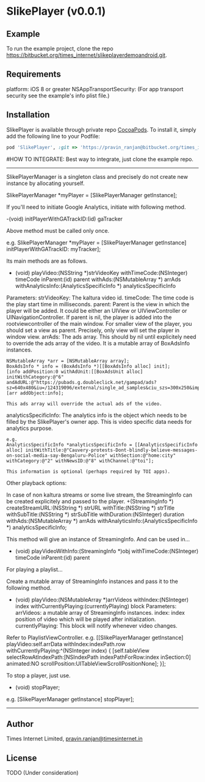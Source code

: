 # SlikePlayer  (v0.0.1)

## Example

To run the example project, clone the repo https://bitbucket.org/times_internet/slikeplayerdemoandroid.git.

## Requirements
platform: iOS 8 or greater
NSAppTransportSecurity: (For app transport security see the example's info plist file.)

## Installation

SlikePlayer is available through private repo [CocoaPods](http://cocoapods.org). To install
it, simply add the following line to your Podfile:

```ruby
pod 'SlikePlayer', :git => 'https://pravin_ranjan@bitbucket.org/times_internet/slikeplayer-ios.git', :tag => '0.0.1'
```

#HOW TO INTEGRATE:
Best way to integrate, just clone the example repo.

**************************************
SlikePlayerManager is a singleton class and precisely do not create new instance by allocating yourself.
 
 SlikePlayerManager *myPlayer = [SlikePlayerManager getInstance];
 
 If you'll need to initiate Google Analytics, initiate with following method.
 
 -(void) initPlayerWithGATrackID:(id<GAITracker>) gaTracker
 
 Above method must be called only once.
 
  e.g. SlikePlayerManager *myPlayer = [SlikePlayerManager getInstance] initPlayerWithGATrackID: myTracker];
 
 
 Its main methods are as follows.
 
 - (void) playVideo:(NSString *)strVideoKey withTimeCode:(NSInteger) timeCode inParent:(id) parent withAds:(NSMutableArray *) arrAds withAnalyticsInfo:(AnalyticsSpecificInfo *) analyticsSpecificInfo
 
 Parameters:
 strVideoKey: The kaltura video id.
 timeCode: The time code is the play start time in milliseconds.
 parent: Parent is the view in which the player will be added. It could be either an UIView or UIViewController or UINavigationController. If parent is nil, the player is added
    into the rootviewcontroller of the main window. For smaller view of the player, you should set a view as parent. Precisely, only view will set the player in window view.
 arrAds: The ads array. This should by nil until explicitely need to override the ads array of the video. It is a mutable array of BoxAdsInfo instances.
 
    NSMutableArray *arr = [NSMutableArray array];
    BoxAdsInfo * info = (BoxAdsInfo *)[[BoxAdsInfo alloc] init];
    [info addPosition:0 withAdUnit:[[BoxAdsUnit alloc] initWithCategory:@"6" andAdURL:@"https://pubads.g.doubleclick.net/gampad/ads?sz=640x480&iu=/124319096/external/single_ad_samples&ciu_szs=300x250&impl=s&gdfp_req=1&env=vp&output=vast&unviewed_position_start=1&cust_params=deployment%3Ddevsite%26sample_ct%3Dlinear&correlator="]];
    [arr addObject:info];
 
    This ads array will override the actual ads of the video.
 
 analyticsSpecificInfo: The analytics info is the object which needs to be filled by the SlikePlayer's owner app. This is video specific data needs for analytics purpose.
 
    e.g.
    AnalyticsSpecificInfo *analyticsSpecificInfo = [[AnalyticsSpecificInfo alloc] initWithTitle:@"Cauvery-protests-Dont-blindly-believe-messages-on-social-media-say-Bengaluru-Police" withSection:@"home:city" withCategory:@"2" withNewsID:@"8" withChannel:@"toi"];
 
    This information is optional (perhaps required by TOI apps).
 
 
 Other playback options:
 
 In case of non kaltura streams or some live stream, the StreamingInfo can be created explicitely and passed to the player.
 +(StreamingInfo *) createStreamURL:(NSString *) strURL withTitle:(NSString *) strTitle withSubTitle:(NSString *) strSubTitle withDuration:(NSInteger) duration withAds:(NSMutableArray *) arrAds withAnalyticsInfo:(AnalyticsSpecificInfo *) analyticsSpecificInfo;
 
 This method will give an instance of StreamingInfo.
 And can be used in...
 - (void) playVideoWithInfo:(StreamingInfo *)obj withTimeCode:(NSInteger) timeCode inParent:(id) parent
 
 
 For playing a playlist...
 
 Create a mutable array of StreamingInfo instances and pass it to the following method.
 
 - (void) playVideo:(NSMutableArray *)arrVideos withIndex:(NSInteger) index withCurrentlyPlaying:(currentlyPlaying) block
 Parameters:
    arrVideos: a mutable array of StreamingInfo instances.
    index: index position of video which will be played after initialization.
    currentlyPlaying: This block will notify whenever video changes.
 
 Refer to PlaylistViewController.
 e.g.
    [[SlikePlayerManager getInstance] playVideo:self.arrData withIndex:indexPath.row withCurrentlyPlaying:^(NSInteger index) {
        [self.tableView selectRowAtIndexPath:[NSIndexPath indexPathForRow:index inSection:0] animated:NO scrollPosition:UITableViewScrollPositionNone];
    }];
 
 
 To stop a player, just use.
 - (void) stopPlayer;
 
  e.g. [SlikePlayerManager getInstance] stopPlayer];
**************************************


## Author

Times Internet Limited, pravin.ranjan@timesinternet.in

## License

TODO (Under consideration)